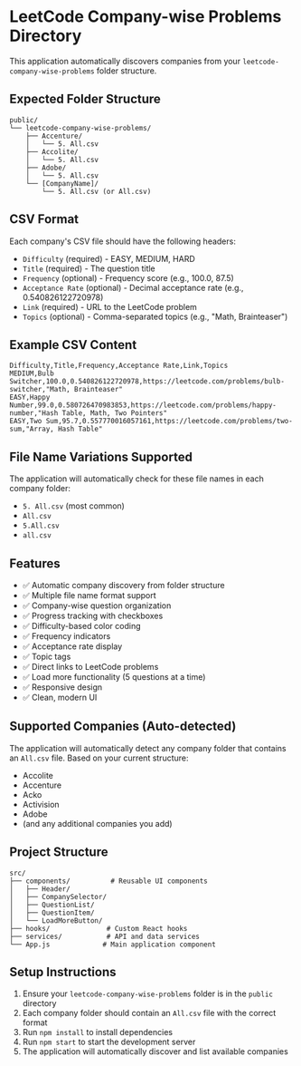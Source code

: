 # LeetCode Company-wise Problems Directory

This application automatically discovers companies from your `leetcode-company-wise-problems` folder structure.

## Expected Folder Structure
```
public/
└── leetcode-company-wise-problems/
    ├── Accenture/
    │   └── 5. All.csv
    ├── Accolite/
    │   └── 5. All.csv
    ├── Adobe/
    │   └── 5. All.csv
    └── [CompanyName]/
        └── 5. All.csv (or All.csv)
```

## CSV Format
Each company's CSV file should have the following headers:
- `Difficulty` (required) - EASY, MEDIUM, HARD
- `Title` (required) - The question title
- `Frequency` (optional) - Frequency score (e.g., 100.0, 87.5)
- `Acceptance Rate` (optional) - Decimal acceptance rate (e.g., 0.540826122720978)
- `Link` (required) - URL to the LeetCode problem
- `Topics` (optional) - Comma-separated topics (e.g., "Math, Brainteaser")

## Example CSV Content
```csv
Difficulty,Title,Frequency,Acceptance Rate,Link,Topics
MEDIUM,Bulb Switcher,100.0,0.540826122720978,https://leetcode.com/problems/bulb-switcher,"Math, Brainteaser"
EASY,Happy Number,99.0,0.580726470983853,https://leetcode.com/problems/happy-number,"Hash Table, Math, Two Pointers"
EASY,Two Sum,95.7,0.557770016057161,https://leetcode.com/problems/two-sum,"Array, Hash Table"
```

## File Name Variations Supported
The application will automatically check for these file names in each company folder:
- `5. All.csv` (most common)
- `All.csv`
- `5.All.csv`
- `all.csv`

## Features
- ✅ Automatic company discovery from folder structure
- ✅ Multiple file name format support
- ✅ Company-wise question organization
- ✅ Progress tracking with checkboxes
- ✅ Difficulty-based color coding
- ✅ Frequency indicators
- ✅ Acceptance rate display
- ✅ Topic tags
- ✅ Direct links to LeetCode problems
- ✅ Load more functionality (5 questions at a time)
- ✅ Responsive design
- ✅ Clean, modern UI

## Supported Companies (Auto-detected)
The application will automatically detect any company folder that contains an `All.csv` file. Based on your current structure:
- Accolite
- Accenture
- Acko
- Activision
- Adobe
- (and any additional companies you add)

## Project Structure
```
src/
├── components/          # Reusable UI components
│   ├── Header/
│   ├── CompanySelector/
│   ├── QuestionList/
│   ├── QuestionItem/
│   └── LoadMoreButton/
├── hooks/              # Custom React hooks
├── services/           # API and data services
└── App.js             # Main application component
```

## Setup Instructions
1. Ensure your `leetcode-company-wise-problems` folder is in the `public` directory
2. Each company folder should contain an `All.csv` file with the correct format
3. Run `npm install` to install dependencies
4. Run `npm start` to start the development server
5. The application will automatically discover and list available companies
